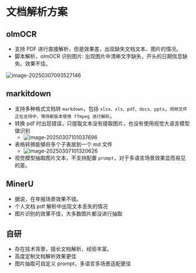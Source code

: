 # 文档解析方案

## olmOCR

- 支持 PDF 进行直接解析，但是效果差，出现缺失文档文本、图片的情况。
- 脚本解析，olmOCR 识别图片: 出现图片中清晰文字缺失，开头的日期信息缺失。效果不佳。

![image-20250307093527146](https://cdn.jsdelivr.net/gh/daojiAnime/cdn@master/img/image-20250307093527146.png)

## markitdown

- 支持多种格式文档转 `markdown`，包括 `xlsx、xls、pdf、docs、pptx`，`视频文件正在支持中，等待新版本使用 ffmpeg 进行解析`。
- 转换 pdf 时出现错误，只提取文本没有提取图片，也没有使用视觉大语言模型做识别
  - ![image-20250307101037696](https://cdn.jsdelivr.net/gh/daojiAnime/cdn@master/img/image-20250307101037696.png)
- 表格转换能够将多个子表放到一个 md 文件
  - ![image-20250307101320626](https://cdn.jsdelivr.net/gh/daojiAnime/cdn@master/img/image-20250307101320626.png)
- 视觉模型抽取图片文本，不支持配置 `prompt`，对于多语言场景效果显而易见的差。

## MinerU

- 据说，在年报场景效果不错。
- 个人文档 pdf 解析中出现文本丢失的情况
- 图片识别的效果不佳，大多数图片都没进行抽取

## 自研

- 存在技术背景，擅长文档解析，经验丰富。
- 高度定制文档解析效果更佳
- 图片抽取可自定义 prompt，多语言多场景适配更佳